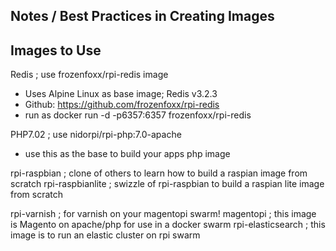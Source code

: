 Notes / Best Practices in Creating Images
-----------------------------------------


Images to Use
-------------

Redis   ; use frozenfoxx/rpi-redis image
* Uses Alpine Linux as base image; Redis v3.2.3
* Github: https://github.com/frozenfoxx/rpi-redis 
* run as docker run -d -p6357:6357 frozenfoxx/rpi-redis

PHP7.02 ; use nidorpi/rpi-php:7.0-apache
* use this as the base to build your apps php image

rpi-raspbian ; clone of others to learn how to build a raspian image from scratch
rpi-raspbianlite ; swizzle of rpi-raspbian to build a raspian lite image from scratch

rpi-varnish ; for varnish on your magentopi swarm!
magentopi   ; this image is Magento on apache/php for use in a docker swarm
rpi-elasticsearch ; this image is to run an elastic cluster on rpi swarm




